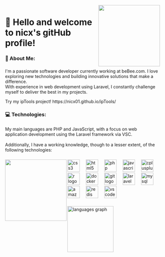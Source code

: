 <img align="right" height="200" src="https://pbs.twimg.com/profile_images/1366828015179730945/u7UhZCZQ_200x200.jpg"  />

###

<h1 align="left">👋 Hello and welcome to nicx's gitHub profile!</h1>

###

<h3 align="left">🌟 About Me:</h3>

###

<p align="left">I'm a passionate software developer currently working at beBee.com. I love exploring new technologies and building innovative solutions that make a difference.<br>With experience in web development using Laravel, I constantly challenge myself to deliver the best in my projects.</p>
<p align="left">Try my ipTools project!  https://nicx01.github.io/ipTools/</p>

###

<h3 align="left">💻 Technologies:</h3>

###

<p align="left">My main languages are PHP and JavaScript, with a focus on web application development using the Laravel framework via VSC.<br><br>Additionally, I have a working knowledge, though to a lesser extent, of the following technologies:</p>

###

<img align="left" height="200" src="https://media.tenor.com/y2JXkY1pXkwAAAAM/cat-computer.gif"  />

###

<div align="left">
  <img src="https://cdn.simpleicons.org/css3/1572B6" height="40" alt="css3 logo"  />
  <img width="12" />
  <img src="https://cdn.simpleicons.org/html5/E34F26" height="40" alt="html5 logo"  />
  <img width="12" />
  <img src="https://cdn.simpleicons.org/php/777BB4" height="40" alt="php logo"  />
  <img width="12" />
  <img src="https://cdn.simpleicons.org/javascript/F7DF1E" height="40" alt="javascript logo"  />
  <img width="12" />
  <img src="https://cdn.simpleicons.org/c++/00599C" height="40" alt="cplusplus logo"  />
  <img width="12" />
  <img src="https://cdn.simpleicons.org/r/276DC3" height="40" alt="r logo"  />
  <img width="12" />
  <img src="https://cdn.simpleicons.org/docker/2496ED" height="40" alt="docker logo"  />
  <img width="12" />
  <img src="https://cdn.simpleicons.org/git/F05032" height="40" alt="git logo"  />
  <img width="12" />
  <img src="https://cdn.simpleicons.org/laravel/FF2D20" height="40" alt="laravel logo"  />
  <img width="12" />
  <img src="https://cdn.simpleicons.org/mysql/4479A1" height="40" alt="mysql logo"  />
  <img width="12" />
  <img src="https://cdn.simpleicons.org/amazondynamodb/4053D6" height="40" alt="amazondynamodb logo"  />
  <img width="12" />
  <img src="https://cdn.simpleicons.org/redis/DC382D" height="40" alt="redis logo"  />
  <img width="12" />
  <img src="https://cdn.simpleicons.org/visualstudiocode/007ACC" height="40" alt="vscode logo"  />
</div>

###

<div align="left">
  <img src="https://github-readme-stats.vercel.app/api/top-langs?username=nicx01&locale=en&hide_title=false&layout=compact&card_width=320&langs_count=6&theme=dark&hide_border=true&order=2&custom_title=Languages%20used%20in%20gitHub" height="150" alt="languages graph"  />
</div>

###
